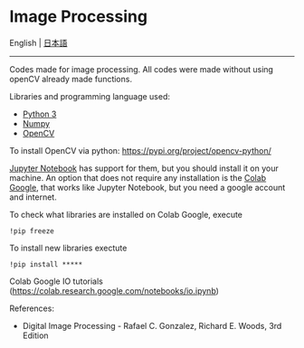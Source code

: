 # Image Processing

English | [日本語](README.md)

---------------------------------------

Codes made for image processing. All codes were made without using openCV already made functions.

Libraries and programming language used:
- [Python 3](https://www.python.org)
- [Numpy](http://www.numpy.org)
- [OpenCV](https://docs.opencv.org/3.4/d7/d9f/tutorial_linux_install.html)

To install OpenCV via python: https://pypi.org/project/opencv-python/

[Jupyter Notebook](http://jupyter.org)
 has support for them, but you should install it on your machine. An option that does not require any installation is the [Colab Google](https://colab.research.google.com), that works like Jupyter Notebook, but you need a google account and internet.

 To check what libraries are installed on Colab Google, execute

    !pip freeze

 To install new libraries exectute

    !pip install *****

Colab Google IO tutorials
(https://colab.research.google.com/notebooks/io.ipynb)

References:
- Digital Image Processing - Rafael C. Gonzalez, Richard E. Woods, 3rd Edition
